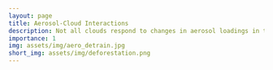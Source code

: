 ```yaml
---
layout: page
title: Aerosol-Cloud Interactions
description: Not all clouds respond to changes in aerosol loadings in the same way. I study <em>which</em> clouds are most susceptible to aerosol-induced changes, by using new <a href='https://github.com/tobac-project/tobac'>cloud identification and tracking tools</a> to separate different cloud modes.  
importance: 1
img: assets/img/aero_detrain.jpg
short_img: assets/img/deforestation.png
---
```

